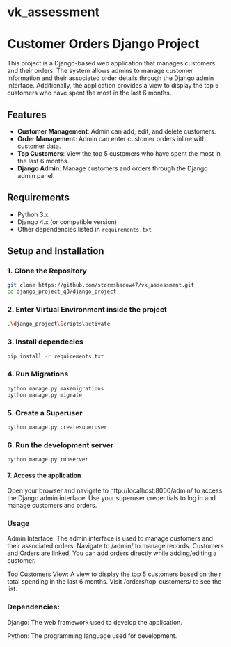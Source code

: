 # vk_assessment

# Customer Orders Django Project

This project is a Django-based web application that manages customers and their orders. The system allows admins to manage customer information and their associated order details through the Django admin interface. Additionally, the application provides a view to display the top 5 customers who have spent the most in the last 6 months.

## Features

- **Customer Management**: Admin can add, edit, and delete customers.
- **Order Management**: Admin can enter customer orders inline with customer data.
- **Top Customers**: View the top 5 customers who have spent the most in the last 6 months.
- **Django Admin**: Manage customers and orders through the Django admin panel.

## Requirements

- Python 3.x
- Django 4.x (or compatible version)
- Other dependencies listed in `requirements.txt`

## Setup and Installation

### 1. Clone the Repository

```bash
git clone https://github.com/stormshadow47/vk_assessment.git
cd django_project_q3/django_project

```
### 2. Enter Virtual Environment inside the project

```bash
.\django_project\Scripts\activate

```

### 3. Install dependecies

```bash
pip install -r requirements.txt

```

### 4. Run Migrations

```bash
python manage.py makemigrations
python manage.py migrate
```

### 5. Create a Superuser

```bash
python manage.py createsuperuser

```

### 6. Run the development server

```bash
python manage.py runserver

```

#### 7. Access the application

Open your browser and navigate to http://localhost:8000/admin/ to access the Django admin interface.
Use your superuser credentials to log in and manage customers and orders.

### Usage

Admin Interface: The admin interface is used to manage customers and their associated orders.
Navigate to /admin/ to manage records.
Customers and Orders are linked. You can add orders directly while adding/editing a customer.

Top Customers View: A view to display the top 5 customers based on their total spending in the last 6 months.
Visit /orders/top-customers/ to see the list.

### Dependencies:

Django: The web framework used to develop the application.

Python: The programming language used for development.





